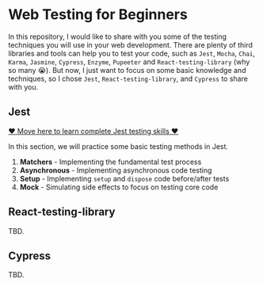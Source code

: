 # Web Testing for Beginners

In this repository, I would like to share with you some of the testing techniques you will use in your web development. There are plenty of third libraries and tools can help you to test your code, such as `Jest`, `Mocha`, `Chai`, `Karma`, `Jasmine`, `Cypress`, `Enzyme`, `Pupeeter` and `React-testing-library` (why so many 😭). But now, I just want to focus on some basic knowledge and techniques, so I chose `Jest`, `React-testing-library`, and `Cypress` to share with you.

## Jest

[❤️ Move here to learn complete Jest testing skills ❤️](jest-beginner/)

In this section, we will practice some basic testing methods in Jest.

1. **Matchers** - Implementing the fundamental test process
2. **Asynchronous** - Implementing asynchronous code testing
3. **Setup** - Implementing `setup` and `dispose` code before/after tests 
4. **Mock** - Simulating side effects to focus on testing core code

## React-testing-library

TBD.

## Cypress

TBD.